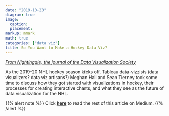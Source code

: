 ```yaml
---
date: "2019-10-23"
diagram: true
image:
  caption: 
  placement: 
markup: mmark
math: true
categories: ["data viz"]
title: So You Want to Make a Hockey Data Viz?
---
```


[*From Nightingale, the journal of the Data Visualization Society*](https://medium.com/nightingale)

As the 2019–20 NHL hockey season kicks off, Tableau data-vizzists (data visualizers? data viz artisans?) Meghan Hall and Sean Tierney took some time to discuss how they got started with visualizations in hockey, their processes for creating interactive charts, and what they see as the future of data visualization for the NHL.

{{% alert note %}}
Click [**here**](https://medium.com/nightingale/so-you-want-to-make-a-hockey-data-viz-dda7b347f117) to read the rest of this article on Medium.
{{% /alert %}}


